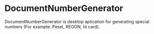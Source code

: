 # DocumentNumberGenerator
DocumentNumberGenerator is desktop aplication for generating special numbers (For example: Pesel, REGON, Id card). 
